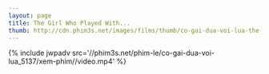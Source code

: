 ```yaml
---
layout: page
title: The Girl Who Played With...
thumb: http://cdn.phim3s.net/images/films/thumb/co-gai-dua-voi-lua-the-girl-who-played-with-fire-2009.jpg
---
```

{% include jwpadv src='//phim3s.net/phim-le/co-gai-dua-voi-lua_5137/xem-phim//video.mp4' %}